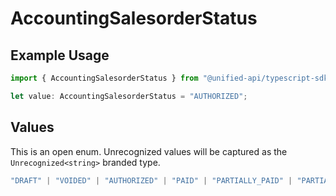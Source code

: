 # AccountingSalesorderStatus

## Example Usage

```typescript
import { AccountingSalesorderStatus } from "@unified-api/typescript-sdk/sdk/models/shared";

let value: AccountingSalesorderStatus = "AUTHORIZED";
```

## Values

This is an open enum. Unrecognized values will be captured as the `Unrecognized<string>` branded type.

```typescript
"DRAFT" | "VOIDED" | "AUTHORIZED" | "PAID" | "PARTIALLY_PAID" | "PARTIALLY_REFUNDED" | "REFUNDED" | Unrecognized<string>
```